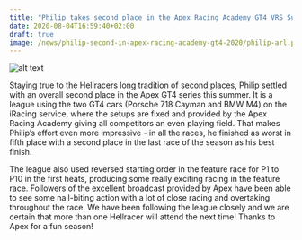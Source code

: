 ```yaml
---
title: "Philip takes second place in the Apex Racing Academy GT4 VRS Super Series"
date: 2020-08-04T16:59:40+02:00
draft: true
image: /news/philip-second-in-apex-racing-academy-gt4-2020/philip-arl.png
---
```


![alt text](/news/philip-second-in-apex-racing-academy-gt4-2020/philip-arl.png)

Staying true to the Hellracers long tradition of second places, Philip settled with an overall second place in the Apex GT4 series this summer. It is a league using the two GT4 cars (Porsche 718 Cayman and BMW M4) on the iRacing service, where the setups are fixed and provided by the Apex Racing Academy giving all competitors an even playing field. That makes Philip’s effort even more impressive - in all the races, he finished as worst in fifth place with a second place in the last race of the season as his best finish.

The league also used reversed starting order in the feature race for P1 to P10 in the first heats, producing some really exciting racing in the feature race. Followers of the excellent broadcast provided by Apex have been able to see some nail-biting action with a lot of close racing and overtaking throughout the race. We have been following the league closely and we are certain that more than one Hellracer will attend the next time! Thanks to Apex for a fun season!
